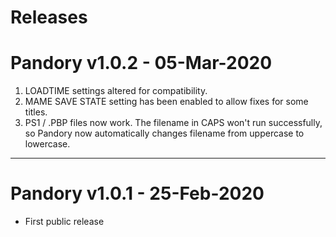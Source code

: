 # Releases

# Pandory v1.0.2 - 05-Mar-2020
1. LOADTIME settings altered for compatibility.
2. MAME SAVE STATE setting has been enabled to allow fixes for some titles.
3. PS1 / .PBP files now work.  The filename in CAPS won't run successfully, so Pandory now automatically changes filename from uppercase to lowercase.

----------------------------
# Pandory v1.0.1 - 25-Feb-2020
- First public release
